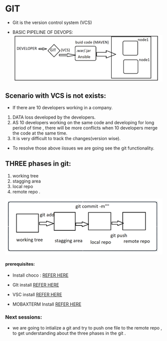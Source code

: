 # GIT

* Git is the version control system (VCS)


* BASIC PIPELINE OF DEVOPS:
![preview](../images/git1.png)

## Scenario with VCS is not exists:
* If there are 10 developers working in a company.
1. DATA loss developed by the developers.
2. AS 10 developers working on the same code and developing for long period of time , there will be more conflicts when 10 developers merge the code at the same time.
3. It is very difficult to track the changes(version wise).

* To resolve those above iissues we are going see the git functionality.

## THREE phases in git:
1. working tree
2. stagging area
3. local repo
4. remote repo .

![preview](../images/git2.png)

#### prerequisites:
* Install choco :
  [REFER HERE](https://chocolatey.org/docs/installation)

* GIt install
  [REFER HERE](https://chocolatey.org/packages/git.install)

* VSC install
  [REFER HERE](https://chocolatey.org/packages/vscode)

* MOBAXTERM Install 
  [REFER HERE](https://chocolatey.org/packages/MobaXTerm)
  

### Next sessions:
* we are going to intialize a git and try to push one file to the remote repo , to get understanding about the three phases in the git .